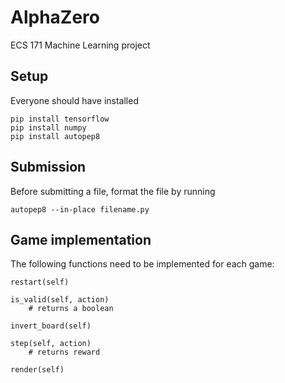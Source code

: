 # AlphaZero
ECS 171 Machine Learning project

## Setup

Everyone should have installed

    pip install tensorflow
    pip install numpy
    pip install autopep8
    
## Submission

Before submitting a file, format the file by running

    autopep8 --in-place filename.py

## Game implementation
The following functions need to be implemented for each game:

    restart(self)
    
    is_valid(self, action)
        # returns a boolean
    
    invert_board(self)
    
    step(self, action)
        # returns reward
        
    render(self)
    
    
